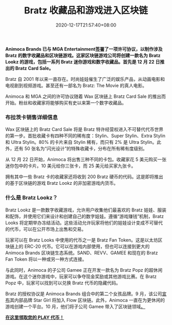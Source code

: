 ﻿---
title: "Bratz 收藏品和游戏进入区块链"
date: 2020-12-17T21:57:40+08:00
lastmod: 2020-12-17T16:45:40+08:00
draft: false
authors: ["Nicolette"]
description: "Animoca Brands 已与 MGA Entertainment 签署了一项许可协议，以制作涉及 Bratz 的数字收藏品和区块链游戏。这家区块链游戏公司将创建一款名为 Bratz Lookz 的游戏，包括一系列 Bratz 迷你游戏和数字收藏品。首先是 12 月 22 日推出的 Bratz Card Sale。"
featuredImage: "bratz-collectibles-and-games-coming-to-blockchain.png"
tags: ["Crypto Art","加密艺术","Play to Earn"]
categories: ["news"]
news: ["加密艺术"]
weight: 
lightgallery: true
pinned: false
recommend: false
recommend1: false
---

**Animoca Brands 已与 MGA Entertainment[签署](https://officialanimocabrands.medium.com/animoca-brands-and-wax-are-bringing-bratz-to-blockchain-this-december-f2d1a67165aa)了一项许可协议，以制作涉及 Bratz 的数字收藏品和区块链游戏。这家区块链游戏公司将创建一款名为 Bratz Lookz 的游戏，包括一系列 Bratz 迷你游戏和数字收藏品。首先是 12 月 22 日推出的 Bratz Card Sale。**

Bratz 自 2001 年以来一直存在。时尚娃娃催生了广泛的娱乐产品，从动画电影和电视剧到视频游戏。甚至还有一部名为 Bratz: The Movie 的真人电影。

Animoca 和 MGA 之间的许可协议随着 Wax 区块链上 Bratz Card Sale 的推出而开始。粉丝和收藏家将能够购买有史以来第一个数字收藏品。

### 布拉茨卡销售详细信息

Wax 区块链上的 Bratz Card Sale 将是 Bratz 特许经营权进入不可替代代币世界的第一步。首批收藏卡有四种不同的稀有度：Stylin、Super Stylin、Extra Stylin 和 Ultra Stylin。80% 的卡片来自 Stylin 稀有，而只有 2% 是 Ultra Stylin。此外，还有 50 张名为“闪光设计”的特殊收藏卡，分布在所有稀有度级别。

从 12 月 22 日开始，Animoca 将出售三种不同的卡包。收藏家花 5 美元购买一张迷你包中的卡片。10 美元给你三张卡，而 25 美元给买家九张卡。

拥有其中一些 Bratz 卡的收藏家还将收到 200 Bratz 硬币的代码。这是即将推出的基于区块链的游戏 Bratz Lookz 的非加密游戏内货币。

### 什么是 Bratz Lookz？

Bratz Lookz 是一款数字收藏游戏，允许用户收集他们最喜欢的 Bratz 娃娃、服装和配饰，并使用它们来设计和创建自己的数字娃娃。遵循“游戏赚钱”机制，Bratz Looks 将定期举办冻结活动。这些活动允许玩家将他们的娃娃设计变成不可替代的代币，可以在公开市场上出售和交易。

玩家可以在 Bratz Looks 中使用的代币之一是 Bratz Fan Token。这是以太坊区块链上的 ERC-20 代币。它可以在游戏内部使用，但也可以连接到更大的 Animoca Brands 区块链生态系统。SAND、REVV、GAMEE 和现在的 Bratz Fan Token 将以一种或另一种方式连接。

与此同时，Animoca 的子公司 Gamee 正在开发一款名为 Bratz Popz 的超休闲游戏。在这个迷你游戏中，玩家可以争夺现金奖励或其他游戏比赛。在 Bratz Popz 中，玩家可以找到可以兑换 Bratz 代币的隐藏代码。

Bratz 的授权协议是 Animoca Brands 组合中的第二个女孩品牌。9 月，该公司[宣布](https://www.playtoearn.online/2020/09/23/popular-mobile-game-star-girl-coming-to-flow/)其内部品牌 Star Girl 将加入 Flow 区块链。此外，Animoca 一直在为更休闲的游戏创建一个平台。10 月，他们将子公司 Gamee 带入了区块链领域[。](https://www.playtoearn.online/2020/10/16/casual-gaming-moving-into-blockchain/)

**[在这里领取您的 PLAY 代币！](https://app.tryroll.com/claim/PLAY-P4UShxDWtTEq)**

